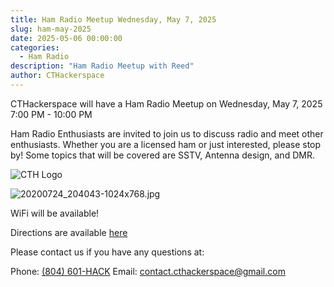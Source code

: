 ```yaml
---
title: Ham Radio Meetup Wednesday, May 7, 2025
slug: ham-may-2025
date: 2025-05-06 00:00:00
categories:
  - Ham Radio
description: "Ham Radio Meetup with Reed"
author: CTHackerspace
---
```


CTHackerspace will have a Ham Radio Meetup on Wednesday, May 7, 2025 7:00 PM - 10:00 PM

Ham Radio Enthusiasts are invited to join us to discuss radio and meet other enthusiasts. Whether you are a licensed ham or just interested, please stop by! Some topics that will be covered are SSTV, Antenna design, and DMR.

![CTH Logo](/hack.png)

![20200724_204043-1024x768.jpg](/uploads/2025/01/2025-01-03-duck2.jpg)


WiFi will be available!

Directions are available [here](/how-to-find-us)

Please contact us if you have any questions at:

Phone: [(804) 601-HACK](tel:+18066014225)
Email: [contact.cthackerspace@gmail.com](mailto:contact.cthackerspace@gmail.com)
